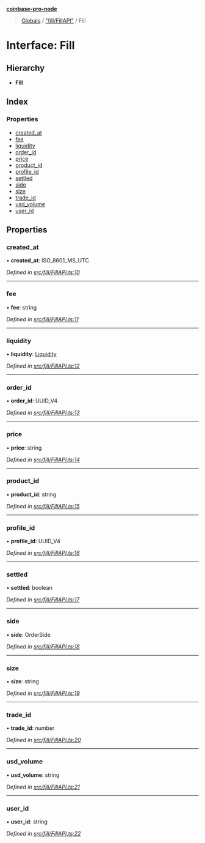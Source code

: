 **[coinbase-pro-node](../README.md)**

> [Globals](../globals.md) / ["fill/FillAPI"](../modules/_fill_fillapi_.md) / Fill

# Interface: Fill

## Hierarchy

- **Fill**

## Index

### Properties

- [created_at](_fill_fillapi_.fill.md#created_at)
- [fee](_fill_fillapi_.fill.md#fee)
- [liquidity](_fill_fillapi_.fill.md#liquidity)
- [order_id](_fill_fillapi_.fill.md#order_id)
- [price](_fill_fillapi_.fill.md#price)
- [product_id](_fill_fillapi_.fill.md#product_id)
- [profile_id](_fill_fillapi_.fill.md#profile_id)
- [settled](_fill_fillapi_.fill.md#settled)
- [side](_fill_fillapi_.fill.md#side)
- [size](_fill_fillapi_.fill.md#size)
- [trade_id](_fill_fillapi_.fill.md#trade_id)
- [usd_volume](_fill_fillapi_.fill.md#usd_volume)
- [user_id](_fill_fillapi_.fill.md#user_id)

## Properties

### created_at

• **created_at**: ISO_8601_MS_UTC

_Defined in [src/fill/FillAPI.ts:10](https://github.com/bennyn/coinbase-pro-node/blob/26bf4d8/src/fill/FillAPI.ts#L10)_

---

### fee

• **fee**: string

_Defined in [src/fill/FillAPI.ts:11](https://github.com/bennyn/coinbase-pro-node/blob/26bf4d8/src/fill/FillAPI.ts#L11)_

---

### liquidity

• **liquidity**: [Liquidity](../enums/_fill_fillapi_.liquidity.md)

_Defined in [src/fill/FillAPI.ts:12](https://github.com/bennyn/coinbase-pro-node/blob/26bf4d8/src/fill/FillAPI.ts#L12)_

---

### order_id

• **order_id**: UUID_V4

_Defined in [src/fill/FillAPI.ts:13](https://github.com/bennyn/coinbase-pro-node/blob/26bf4d8/src/fill/FillAPI.ts#L13)_

---

### price

• **price**: string

_Defined in [src/fill/FillAPI.ts:14](https://github.com/bennyn/coinbase-pro-node/blob/26bf4d8/src/fill/FillAPI.ts#L14)_

---

### product_id

• **product_id**: string

_Defined in [src/fill/FillAPI.ts:15](https://github.com/bennyn/coinbase-pro-node/blob/26bf4d8/src/fill/FillAPI.ts#L15)_

---

### profile_id

• **profile_id**: UUID_V4

_Defined in [src/fill/FillAPI.ts:16](https://github.com/bennyn/coinbase-pro-node/blob/26bf4d8/src/fill/FillAPI.ts#L16)_

---

### settled

• **settled**: boolean

_Defined in [src/fill/FillAPI.ts:17](https://github.com/bennyn/coinbase-pro-node/blob/26bf4d8/src/fill/FillAPI.ts#L17)_

---

### side

• **side**: OrderSide

_Defined in [src/fill/FillAPI.ts:18](https://github.com/bennyn/coinbase-pro-node/blob/26bf4d8/src/fill/FillAPI.ts#L18)_

---

### size

• **size**: string

_Defined in [src/fill/FillAPI.ts:19](https://github.com/bennyn/coinbase-pro-node/blob/26bf4d8/src/fill/FillAPI.ts#L19)_

---

### trade_id

• **trade_id**: number

_Defined in [src/fill/FillAPI.ts:20](https://github.com/bennyn/coinbase-pro-node/blob/26bf4d8/src/fill/FillAPI.ts#L20)_

---

### usd_volume

• **usd_volume**: string

_Defined in [src/fill/FillAPI.ts:21](https://github.com/bennyn/coinbase-pro-node/blob/26bf4d8/src/fill/FillAPI.ts#L21)_

---

### user_id

• **user_id**: string

_Defined in [src/fill/FillAPI.ts:22](https://github.com/bennyn/coinbase-pro-node/blob/26bf4d8/src/fill/FillAPI.ts#L22)_
